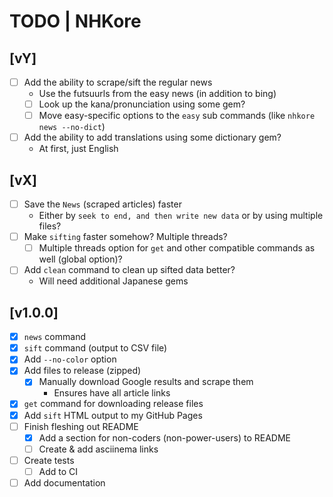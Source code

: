 # TODO | NHKore

## [vY]
- [ ] Add the ability to scrape/sift the regular news
    - Use the futsuurls from the easy news (in addition to bing)
    - [ ] Look up the kana/pronunciation using some gem?
    - [ ] Move easy-specific options to the `easy` sub commands (like `nhkore news --no-dict`)
- [ ] Add the ability to add translations using some dictionary gem?
    - At first, just English

## [vX]
- [ ] Save the `News` (scraped articles) faster
    - Either by `seek to end, and then write new data` or by using multiple files?
- [ ] Make `sifting` faster somehow? Multiple threads?
    - [ ] Multiple threads option for `get` and other compatible commands as well (global option)?
- [ ] Add `clean` command to clean up sifted data better?
    - Will need additional Japanese gems

## [v1.0.0]
- [x] `news` command
- [x] `sift` command (output to CSV file)
- [x] Add `--no-color` option
- [x] Add files to release (zipped)
    - [x] Manually download Google results and scrape them
        - Ensures have all article links
- [x] `get` command for downloading release files
- [x] Add `sift` HTML output to my GitHub Pages
- [ ] Finish fleshing out README
    - [x] Add a section for non-coders (non-power-users) to README
    - [ ] Create & add asciinema links
- [ ] Create tests
    - [ ] Add to CI
- [ ] Add documentation

